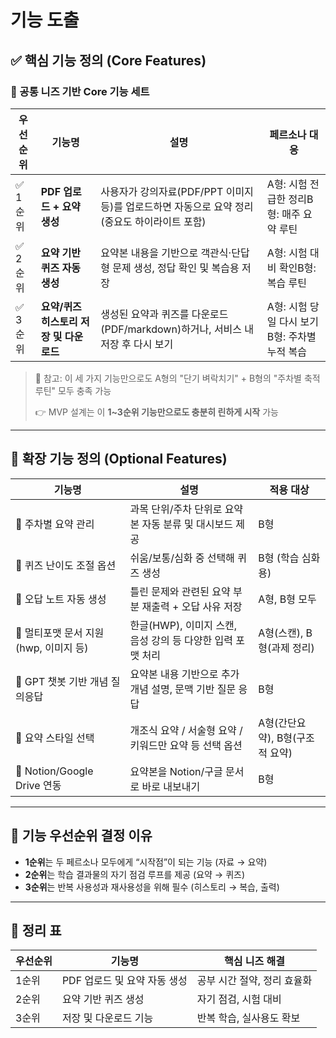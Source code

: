 # 기능 도출

## ✅ 핵심 기능 정의 (Core Features)

### 🎯 공통 니즈 기반 Core 기능 세트

| 우선순위 | 기능명 | 설명 | 페르소나 대응 |
| --- | --- | --- | --- |
| ✅ 1순위 | **PDF 업로드 + 요약 생성** | 사용자가 강의자료(PDF/PPT 이미지 등)를 업로드하면 자동으로 요약 정리 (중요도 하이라이트 포함) | A형: 시험 전 급한 정리B형: 매주 요약 루틴 |
| ✅ 2순위 | **요약 기반 퀴즈 자동 생성** | 요약본 내용을 기반으로 객관식·단답형 문제 생성, 정답 확인 및 복습용 저장 | A형: 시험 대비 확인B형: 복습 루틴 |
| ✅ 3순위 | **요약/퀴즈 히스토리 저장 및 다운로드** | 생성된 요약과 퀴즈를 다운로드(PDF/markdown)하거나, 서비스 내 저장 후 다시 보기 | A형: 시험 당일 다시 보기B형: 주차별 누적 복습 |

> 🧠 참고: 이 세 가지 기능만으로도 A형의 "단기 벼락치기" + B형의 "주차별 축적 루틴" 모두 충족 가능
> 
> 
> 👉 MVP 설계는 이 **1~3순위 기능만으로도 충분히 린하게 시작** 가능
> 

---

## 🌱 확장 기능 정의 (Optional Features)

| 기능명 | 설명 | 적용 대상 |
| --- | --- | --- |
| 📌 주차별 요약 관리 | 과목 단위/주차 단위로 요약본 자동 분류 및 대시보드 제공 | B형 |
| 📌 퀴즈 난이도 조절 옵션 | 쉬움/보통/심화 중 선택해 퀴즈 생성 | B형 (학습 심화용) |
| 📌 오답 노트 자동 생성 | 틀린 문제와 관련된 요약 부분 재출력 + 오답 사유 저장 | A형, B형 모두 |
| 📌 멀티포맷 문서 지원 (hwp, 이미지 등) | 한글(HWP), 이미지 스캔, 음성 강의 등 다양한 입력 포맷 처리 | A형(스캔), B형(과제 정리) |
| 📌 GPT 챗봇 기반 개념 질의응답 | 요약본 내용 기반으로 추가 개념 설명, 문맥 기반 질문 응답 | B형 |
| 📌 요약 스타일 선택 | 개조식 요약 / 서술형 요약 / 키워드만 요약 등 선택 옵션 | A형(간단요약), B형(구조적 요약) |
| 📌 Notion/Google Drive 연동 | 요약본을 Notion/구글 문서로 바로 내보내기 | B형 |

---

## 🔎 기능 우선순위 결정 이유

- **1순위**는 두 페르소나 모두에게 “시작점”이 되는 기능 (자료 → 요약)
- **2순위**는 학습 결과물의 자기 점검 루프를 제공 (요약 → 퀴즈)
- **3순위**는 반복 사용성과 재사용성을 위해 필수 (히스토리 → 복습, 출력)

---

## 📌 정리 표

| 우선순위 | 기능명 | 핵심 니즈 해결 |
| --- | --- | --- |
| 1순위 | PDF 업로드 및 요약 자동 생성 | 공부 시간 절약, 정리 효율화 |
| 2순위 | 요약 기반 퀴즈 생성 | 자기 점검, 시험 대비 |
| 3순위 | 저장 및 다운로드 기능 | 반복 학습, 실사용도 확보 |